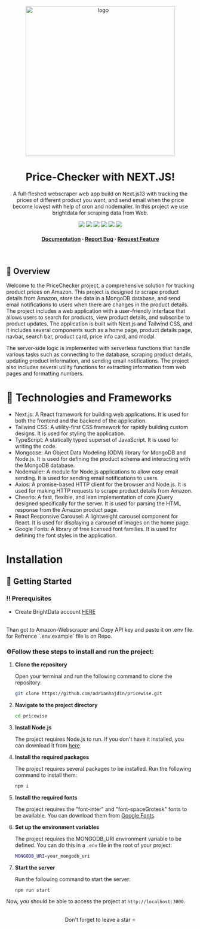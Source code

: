 <div align="center">


  <img src="https://github.com/sanskargouchandra/pricechecker/assets/117097248/ff9a043a-f5b1-48c4-a0cb-2631f1b90ee4" width='400' alt="logo" />

  
  # Price-Checker with NEXT.JS!
  
  <p>
A full-fleshed webscraper web app build on Next.js13 with tracking the prices of different product you want, and send email when the price become lowest with help of cron and nodemailer. In this project we use brightdata for scraping data from Web.
  </p>
  
  
<!-- Badges -->

<a href="https://pricechecker-one.vercel.app/" target="_blank">![](https://img.shields.io/website-up-down-green-red/http/monip.org.svg)</a>
![](https://img.shields.io/badge/Maintained-Yes-indigo)
![](https://img.shields.io/github/forks/SashenJayathilaka/AMAZON-Clone.svg)
![](https://img.shields.io/github/stars/SashenJayathilaka/AMAZON-Clone.svg)
![](https://img.shields.io/github/issues/SashenJayathilaka/AMAZON-Clone)
![](https://img.shields.io/github/last-commit/SashenJayathilaka/AMAZON-Clone)

<h4>
    <a href="https://pricechecker-one.vercel.app/>View Demo</a>
  <span> · </span>
    <a href="https://github.com/sanskargouchandra/pricechecker/blob/master/README.md">Documentation</a>
  <span> · </span>
    <a href="https://github.com/sanskargouchandra/pricechecker/issues">Report Bug</a>
  <span> · </span>
    <a href="https://github.com/sanskargouchandra/pricechecker/issues">Request Feature</a>
  </h4>
</div>

<br />



## :star2: Overview

Welcome to the PriceChecker project, a comprehensive solution for tracking product prices on Amazon. This project is designed to scrape product details from Amazon, store the data in a MongoDB database, and send email notifications to users when there are changes in the product details. The project includes a web application with a user-friendly interface that allows users to search for products, view product details, and subscribe to product updates. The application is built with Next.js and Tailwind CSS, and it includes several components such as a home page, product details page, navbar, search bar, product card, price info card, and modal.

The server-side logic is implemented with serverless functions that handle various tasks such as connecting to the database, scraping product details, updating product information, and sending email notifications. The project also includes several utility functions for extracting information from web pages and formatting numbers.

# :space_invader: Technologies and Frameworks

- Next.js: A React framework for building web applications. It is used for both the frontend and the backend of the application.
- Tailwind CSS: A utility-first CSS framework for rapidly building custom designs. It is used for styling the application.
- TypeScript: A statically typed superset of JavaScript. It is used for writing the code.
- Mongoose: An Object Data Modeling (ODM) library for MongoDB and Node.js. It is used for defining the product schema and interacting with the MongoDB database.
- Nodemailer: A module for Node.js applications to allow easy email sending. It is used for sending email notifications to users.
- Axios: A promise-based HTTP client for the browser and Node.js. It is used for making HTTP requests to scrape product details from Amazon.
- Cheerio: A fast, flexible, and lean implementation of core jQuery designed specifically for the server. It is used for parsing the HTML response from the Amazon product page.
- React Responsive Carousel: A lightweight carousel component for React. It is used for displaying a carousel of images on the home page.
- Google Fonts: A library of free licensed font families. It is used for defining the font styles in the application.
# Installation


## :toolbox: Getting Started

### :bangbang: Prerequisites

- Create BrightData account <a href='https://brightdata.com/'>HERE</a>
</br>
Than got to Amazon-Webscraper and Copy API key and paste it on .env file.
for Refrence `.env.example` file is on Repo.
</br>

### :gear:Follow these steps to install and run the project:

1. **Clone the repository**

   Open your terminal and run the following command to clone the repository:

   ```bash
   git clone https://github.com/adrianhajdin/pricewise.git
   ```

2. **Navigate to the project directory**

   ```bash
   cd pricewise
   ```

3. **Install Node.js**

   The project requires Node.js to run. If you don't have it installed, you can download it from [here](https://nodejs.org/en/download/).

4. **Install the required packages**

   The project requires several packages to be installed. Run the following command to install them:

   ```bash
   npm i
   ```

5. **Install the required fonts**

   The project requires the "font-inter" and "font-spaceGrotesk" fonts to be available. You can download them from [Google Fonts](https://fonts.google.com/).

6. **Set up the environment variables**

   The project requires the MONGODB_URI environment variable to be defined. You can do this in a `.env` file in the root of your project:

   ```bash
   MONGODB_URI=your_mongodb_uri
   ```

7. **Start the server**

   Run the following command to start the server:

   ```bash
   npm run start
   ```

Now, you should be able to access the project at `http://localhost:3000`.


<br />

<div align="center">Don't forget to leave a star ⭐️</div>

